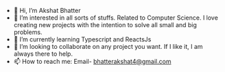 - 👋 Hi, I’m Akshat Bhatter
- 👀 I’m interested in all sorts of stuffs. Related to Computer Science. I love creating new projects with the intention to solve all small and big problems.
- 🌱 I’m currently learning Typescript and ReactsJs
- 💞️ I’m looking to collaborate on any project you want. If I like it, I am always there to help.
- 📫 How to reach me: Email- bhatterakshat4@gmail.com

<!---
akshatbhatter1/akshatbhatter1 is a ✨ special ✨ repository because its `README.md` (this file) appears on your GitHub profile.
You can click the Preview link to take a look at your changes.
--->
